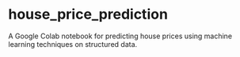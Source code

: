 # house_price_prediction
A Google Colab notebook for predicting house prices using machine learning techniques on structured data.
